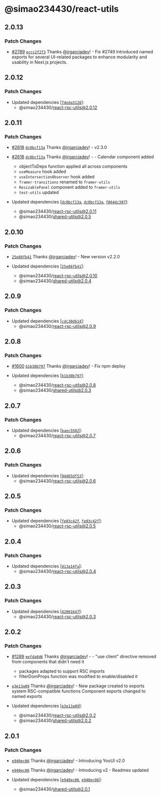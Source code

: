 # @simao234430/react-utils

## 2.0.13

### Patch Changes

- [#2789](https://github.com/simao234430/YooUI/pull/2789) [`eccc2f2f3`](https://github.com/simao234430/YooUI/commit/eccc2f2f3d856eefb2cc7c07b94e1c4cefd4d7d0) Thanks [@jrgarciadev](https://github.com/jrgarciadev)! - Fix #2749 Introduced named exports for several UI-related packages to enhance modularity and usability in Next.js projects.

## 2.0.12

### Patch Changes

- Updated dependencies [[`74eda3128`](https://github.com/simao234430/YooUI/commit/74eda312883b2e17df26f71442aba9fb3cd240be)]:
  - @simao234430/react-rsc-utils@2.0.12

## 2.0.11

### Patch Changes

- [#2618](https://github.com/simao234430/YooUI/pull/2618) [`dc0bcf13a`](https://github.com/simao234430/YooUI/commit/dc0bcf13a5e9aa0450938bcca47cd4c696066f14) Thanks [@jrgarciadev](https://github.com/jrgarciadev)! - v2.3.0

- [#2618](https://github.com/simao234430/YooUI/pull/2618) [`dc0bcf13a`](https://github.com/simao234430/YooUI/commit/dc0bcf13a5e9aa0450938bcca47cd4c696066f14) Thanks [@jrgarciadev](https://github.com/jrgarciadev)! - - Calendar component added
  - objectToDeps function applied all across components
  - `useMeasure` hook added
  - `useIntersectionObserver` hook added
  - `framer-transitions` renamed to `framer-utils`
  - `ResizablePanel` component added to `framer-utils`
  - `test-utils` updated
- Updated dependencies [[`dc0bcf13a`](https://github.com/simao234430/YooUI/commit/dc0bcf13a5e9aa0450938bcca47cd4c696066f14), [`dc0bcf13a`](https://github.com/simao234430/YooUI/commit/dc0bcf13a5e9aa0450938bcca47cd4c696066f14), [`f864dc397`](https://github.com/simao234430/YooUI/commit/f864dc3974993b29ea5048483d7e0e998e8bef56)]:
  - @simao234430/react-rsc-utils@2.0.11
  - @simao234430/shared-utils@2.0.5

## 2.0.10

### Patch Changes

- [`25e86fb41`](https://github.com/simao234430/YooUI/commit/25e86fb41770d3cdae6dfdb79306b78fa02d8187) Thanks [@jrgarciadev](https://github.com/jrgarciadev)! - New version v2.2.0

- Updated dependencies [[`25e86fb41`](https://github.com/simao234430/YooUI/commit/25e86fb41770d3cdae6dfdb79306b78fa02d8187)]:
  - @simao234430/react-rsc-utils@2.0.10
  - @simao234430/shared-utils@2.0.4

## 2.0.9

### Patch Changes

- Updated dependencies [[`cdc30db14`](https://github.com/simao234430/YooUI/commit/cdc30db14c75d9c2e05d928e52c08a49cc1b6437)]:
  - @simao234430/react-rsc-utils@2.0.9

## 2.0.8

### Patch Changes

- [#1600](https://github.com/simao234430/YooUI/pull/1600) [`b1b30b797`](https://github.com/simao234430/YooUI/commit/b1b30b7976f1d6652808fbf12ffde044f0861572) Thanks [@jrgarciadev](https://github.com/jrgarciadev)! - Fix npm deploy

- Updated dependencies [[`b1b30b797`](https://github.com/simao234430/YooUI/commit/b1b30b7976f1d6652808fbf12ffde044f0861572)]:
  - @simao234430/react-rsc-utils@2.0.8
  - @simao234430/shared-utils@2.0.3

## 2.0.7

### Patch Changes

- Updated dependencies [[`baec5502`](https://github.com/simao234430/YooUI/commit/baec55029de7f17ba84d3e6c8c98358fd1f2695e)]:
  - @simao234430/react-rsc-utils@2.0.7

## 2.0.6

### Patch Changes

- Updated dependencies [[`94d65df53`](https://github.com/simao234430/YooUI/commit/94d65df53392f0013438f4ca48716011e79a3c56)]:
  - @simao234430/react-rsc-utils@2.0.6

## 2.0.5

### Patch Changes

- Updated dependencies [[`fe03c42f`](https://github.com/simao234430/YooUI/commit/fe03c42fa144b5066ebc8ad39c144aeef437d2c6), [`fe03c42f`](https://github.com/simao234430/YooUI/commit/fe03c42fa144b5066ebc8ad39c144aeef437d2c6)]:
  - @simao234430/react-rsc-utils@2.0.5

## 2.0.4

### Patch Changes

- Updated dependencies [[`d13a14fa`](https://github.com/simao234430/YooUI/commit/d13a14facc1a92dac72e58a93e0452a86a2243c6)]:
  - @simao234430/react-rsc-utils@2.0.4

## 2.0.3

### Patch Changes

- Updated dependencies [[`42001647`](https://github.com/simao234430/YooUI/commit/4200164712b6eb4b37a14fe9e005844ff770a180)]:
  - @simao234430/react-rsc-utils@2.0.3

## 2.0.2

### Patch Changes

- [#1289](https://github.com/simao234430/YooUI/pull/1289) [`eefda8d6`](https://github.com/simao234430/YooUI/commit/eefda8d6e2088526e0dbb2026d807b53d2a97782) Thanks [@jrgarciadev](https://github.com/jrgarciadev)! - - "use client" directive removed from components that didn't need it

  - packages adapted to support RSC imports
  - filterDomProps function was modified to enable/disabled it

- [`e3e13a09`](https://github.com/simao234430/YooUI/commit/e3e13a095f2347ff279c85e6a5d3798f36c6533f) Thanks [@jrgarciadev](https://github.com/jrgarciadev)! - New package created to exports system RSC-compatible functions
  Component exports changed to named exports
- Updated dependencies [[`e3e13a09`](https://github.com/simao234430/YooUI/commit/e3e13a095f2347ff279c85e6a5d3798f36c6533f)]:
  - @simao234430/react-rsc-utils@2.0.2
  - @simao234430/shared-utils@2.0.2

## 2.0.1

### Patch Changes

- [`e940ec06`](https://github.com/simao234430/YooUI/commit/e940ec06ac5e46340d5956fb7c455a6ab3de3140) Thanks [@jrgarciadev](https://github.com/jrgarciadev)! - Introducing YooUI v2.0

- [`e940ec06`](https://github.com/simao234430/YooUI/commit/e940ec06ac5e46340d5956fb7c455a6ab3de3140) Thanks [@jrgarciadev](https://github.com/jrgarciadev)! - Introducing v2 - Readmes updated

- Updated dependencies [[`e940ec06`](https://github.com/simao234430/YooUI/commit/e940ec06ac5e46340d5956fb7c455a6ab3de3140), [`e940ec06`](https://github.com/simao234430/YooUI/commit/e940ec06ac5e46340d5956fb7c455a6ab3de3140)]:
  - @simao234430/shared-utils@2.0.1

